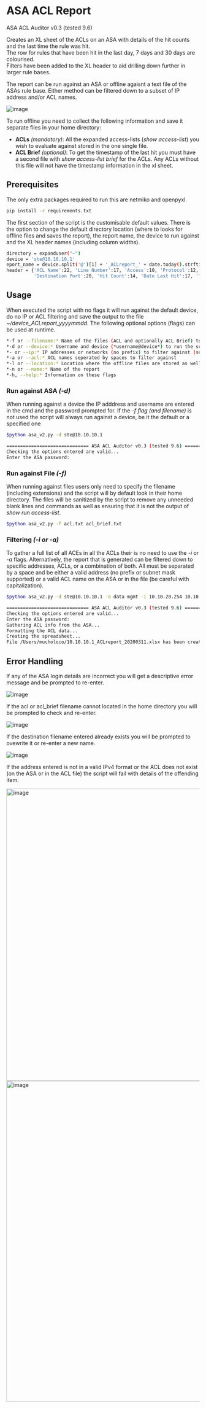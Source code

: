 # ASA ACL Report

ASA ACL Auditor v0.3 (tested 9.6)

Creates an XL sheet of the ACLs on an ASA with details of the hit counts and the last time the rule was hit.\
The row for rules that have been hit in the last day, 7 days and 30 days are colourised.\
Filters have been added to the XL header to aid drilling down further in larger rule bases.

The report can be run against an ASA or offline agaisnt a text file of the ASAs rule base. Either method can be filtered down to a subset of IP address and/or ACL names.

![image](https://user-images.githubusercontent.com/33333983/76520041-03b13200-645a-11ea-89f9-69203495963c.png)

To run offline you need to collect the following information and save it separate files in your home directory:

- **ACLs** *(mandatory)*: All the expanded access-lists (*show access-list*) you wish to evaluate against stored in the one single file.
- **ACL Brief** *(optional)*: To get the timestamp of the last hit you must have a second file with *show access-list <name> brief* for the ACLs. Any ACLs without this file will not have the timestamp information in the xl sheet.

## Prerequisites

The only extra packages required to run this are netmiko and openpyxl.

```bash
pip install -r requirements.txt
```

The first section of the script is the customisable default values. There is the option to change the default directory location (where to looks for offline files and saves the report), the report name, the device to run against and the XL header names (including column widths).

```bash
directory = expanduser("~")
device = 'ste@10.10.10.1'
eport_name = device.split('@')[1] + '_ACLreport_' + date.today().strftime('%Y%m%d')
header = {'ACL Name':22, 'Line Number':17, 'Access':10, 'Protocol':12, 'Source Address':19, 'Source Port':16, 'Destination Address':24,
          'Destination Port':20, 'Hit Count':14, 'Date Last Hit':17, 'Time Last Hit':17}
```

## Usage

When executed the script with no flags it will run against the default device, do no IP or ACL filtering and save the output to the file *~/device_ACLreport_yyyymmdd*. The following optional options (flags) can be used at runtime.

```bash
*-f or --filename:* Name of the files (ACL and optionally ACL Brief) to run the script against. If no file is specified it will run agaisnt a device (be that the default or specified one)
*-d or --device:* Username and device (*username@device*) to run the script against
*- or --ip:* IP addresses or networks (no prefix) to filter against (seperated by spaces)
*-a or --acl:* ACL names seperated by spaces to filter against
*-l or --location:* Location where the offline files are stored as well as the location to save the report
*-n or --name:* Name of the report
*-h, --help:* Information on these flags
```

### Run against ASA *(-d)*

When running against a device the IP adddress and username are entered in the cmd and the password prompted for. If the *-f flag (and filename)* is not used the script will always run against a device, be it the default or a specified one 

```bash
$python asa_v2.py -d ste@10.10.10.1

============================== ASA ACL Auditor v0.3 (tested 9.6) ==============================
Checking the options entered are valid...
Enter the ASA password:
```

### Run against File *(-f)*

When running against files users only need to specify the filename (including extensions) and the script will by default look in their home directory. The files will be sanitized by the script to remove any unneeded blank lines and commands as well as ensuring that it is not the output of *show run access-list*.

```bash
$python asa_v2.py -f acl.txt acl_brief.txt
```

### Filtering *(-i or -a)*

To gather a full list of all ACEs in all the ACLs their is no need to use the *-i* or *-a* flags. Alternatively, the report that is generated can be filtered down to specific addresses, ACLs, or a combination of both. All must be separated by a space and be either a valid address (no prefix or subnet mask supported) or a valid ACL name on the ASA or in the file (be careful with capitalization).

```bash
$python asa_v2.py -d ste@10.10.10.1 -a data mgmt -i 10.10.20.254 10.10.10.71 10.10.10.50

============================== ASA ACL Auditor v0.3 (tested 9.6) ==============================
Checking the options entered are valid...
Enter the ASA password:
Gathering ACL info from the ASA...
Formatting the ACL data...
Creating the spreadsheet...
File /Users/mucholoco/10.10.10.1_ACLreport_20200311.xlsx has been created
```

## Error Handling

If any of the ASA login details are incorrect you will get a descriptive error message and be prompted to re-enter.

![image](https://user-images.githubusercontent.com/33333983/76544579-2fdfa980-6480-11ea-8b81-a00d414be60a.png)

If the acl or acl_brief filename cannot located in the home directory you will be prompted to check and re-enter.

![image](https://user-images.githubusercontent.com/33333983/76521337-8e932c00-645c-11ea-9f71-0c6445b7d132.png)

If the destination filename entered already exists you will be prompted to ovewrite it or re-enter a new name.

![image](https://user-images.githubusercontent.com/33333983/76543551-9b287c00-647e-11ea-9098-2c93bdea69f6.png)

If the address entered is not in a valid IPv4 format or the ACL does not exist (on the ASA or in the ACL file) the script will fail with details of the offending item.

<img width="762" alt="image" src="https://user-images.githubusercontent.com/33333983/69009348-4e0f2000-094c-11ea-84df-5f0c452ea441.png">

<img width="836" alt="image" src="https://user-images.githubusercontent.com/33333983/69008486-06d06180-0943-11ea-87a5-d1361d325bc9.png">
